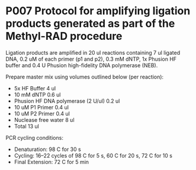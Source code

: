 # P007 Protocol for amplifying ligation products generated as part of the Methyl-RAD procedure

Ligation products are amplified in 20 ul reactions containing 7 ul ligated DNA, 0.2 uM of each primer (p1 and p2), 0.3 mM dNTP, 1x Phusion HF buffer and 0.4 U Phusion high-fidelity DNA polymerase (NEB).

Prepare master mix using volumes outlined below (per reaction):

+ 5x HF Buffer  4 ul
+ 10 mM dNTP  0.6 ul
+ Phusion HF DNA polymerase (2 U/ul)  0.2 ul
+ 10 uM P1 Primer 0.4 ul
+ 10 uM P2 Primer 0.4 ul
+ Nuclease free water 8 ul
+ Total 13 ul

PCR cycling conditions:

+ Denaturation: 98 C for 30 s
+ Cycling: 16–22 cycles of 98 C for 5 s, 60 C for 20 s, 72 C for 10 s
+ Final Extension: 72 C for 5 min
